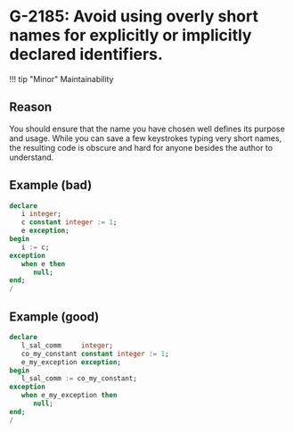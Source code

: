 # G-2185: Avoid using overly short names for explicitly or implicitly declared identifiers. 

!!! tip "Minor"
    Maintainability

## Reason

You should ensure that the name you have chosen well defines its purpose and usage. While you can save a few keystrokes typing very short names, the resulting code is obscure and hard for anyone besides the author to understand.

## Example (bad)

``` sql
declare
   i integer;
   c constant integer := 1;
   e exception;
begin
   i := c;
exception
   when e then
      null;
end;
/
```

## Example (good)

``` sql
declare
   l_sal_comm     integer;
   co_my_constant constant integer := 1;
   e_my_exception exception;
begin
   l_sal_comm := co_my_constant;
exception
   when e_my_exception then
      null;
end;
/
```
